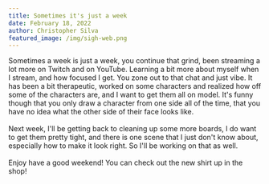 ```yaml
---
title: Sometimes it's just a week
date: February 18, 2022
author: Christopher Silva
featured_image: /img/sigh-web.png
---
```

Sometimes a week is just a week, you continue that grind, been streaming a lot more on Twitch and on YouTube.  Learning a bit more about myself when I stream, and how focused I get.  You zone out to that chat and just vibe.  It has been a bit therapeutic, worked on some characters and realized how off some of the characters are, and I want to get them all on model.  It's funny though that you only draw a character from one side all of the time, that you have no idea what the other side of their face looks like.\
\
Next week, I'll be getting back to cleaning up some more boards, I do want to get them pretty tight, and there is one scene that I just don't know about, especially how to make it look right.  So I'll be working on that as well.\
\
Enjoy have a good weekend!  You can check out the new shirt up in the shop!